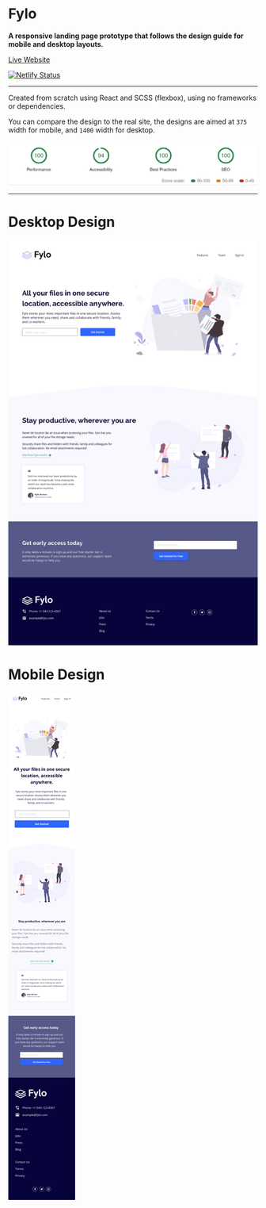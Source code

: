 # Fylo 

**A responsive landing page prototype that follows the design guide for mobile and desktop layouts.**

[Live Website](https://fylo-proto.netlify.com/)

[![Netlify Status](https://api.netlify.com/api/v1/badges/8997fe87-4b7e-4f30-824c-4924293c39b6/deploy-status)](https://app.netlify.com/sites/spdevuk-fylo/deploys)
___


Created from scratch using React and SCSS (flexbox), using no frameworks or dependencies.

You can compare the design to the real site, the designs are aimed at `375` width for mobile, and `1400` width for desktop.


![lighthouse](fylo-lighthouse.jpg)



___


# Desktop Design
![desktop](design/desktop-design.jpg)



# Mobile Design

![mobile](design/mobile-design.jpg)